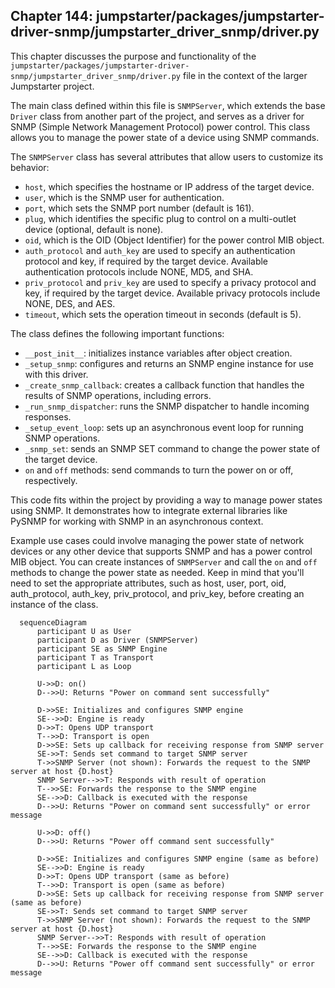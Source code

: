 ## Chapter 144: jumpstarter/packages/jumpstarter-driver-snmp/jumpstarter_driver_snmp/driver.py

 This chapter discusses the purpose and functionality of the `jumpstarter/packages/jumpstarter-driver-snmp/jumpstarter_driver_snmp/driver.py` file in the context of the larger Jumpstarter project.

   The main class defined within this file is `SNMPServer`, which extends the base `Driver` class from another part of the project, and serves as a driver for SNMP (Simple Network Management Protocol) power control. This class allows you to manage the power state of a device using SNMP commands.

   The `SNMPServer` class has several attributes that allow users to customize its behavior:
   - `host`, which specifies the hostname or IP address of the target device.
   - `user`, which is the SNMP user for authentication.
   - `port`, which sets the SNMP port number (default is 161).
   - `plug`, which identifies the specific plug to control on a multi-outlet device (optional, default is none).
   - `oid`, which is the OID (Object Identifier) for the power control MIB object.
   - `auth_protocol` and `auth_key` are used to specify an authentication protocol and key, if required by the target device. Available authentication protocols include NONE, MD5, and SHA.
   - `priv_protocol` and `priv_key` are used to specify a privacy protocol and key, if required by the target device. Available privacy protocols include NONE, DES, and AES.
   - `timeout`, which sets the operation timeout in seconds (default is 5).

   The class defines the following important functions:
   - `__post_init__`: initializes instance variables after object creation.
   - `_setup_snmp`: configures and returns an SNMP engine instance for use with this driver.
   - `_create_snmp_callback`: creates a callback function that handles the results of SNMP operations, including errors.
   - `_run_snmp_dispatcher`: runs the SNMP dispatcher to handle incoming responses.
   - `_setup_event_loop`: sets up an asynchronous event loop for running SNMP operations.
   - `_snmp_set`: sends an SNMP SET command to change the power state of the target device.
   - `on` and `off` methods: send commands to turn the power on or off, respectively.

   This code fits within the project by providing a way to manage power states using SNMP. It demonstrates how to integrate external libraries like PySNMP for working with SNMP in an asynchronous context.

   Example use cases could involve managing the power state of network devices or any other device that supports SNMP and has a power control MIB object. You can create instances of `SNMPServer` and call the `on` and `off` methods to change the power state as needed. Keep in mind that you'll need to set the appropriate attributes, such as host, user, port, oid, auth_protocol, auth_key, priv_protocol, and priv_key, before creating an instance of the class.

 ```mermaid
   sequenceDiagram
       participant U as User
       participant D as Driver (SNMPServer)
       participant SE as SNMP Engine
       participant T as Transport
       participant L as Loop

       U->>D: on()
       D-->>U: Returns "Power on command sent successfully"

       D->>SE: Initializes and configures SNMP engine
       SE-->>D: Engine is ready
       D->>T: Opens UDP transport
       T-->>D: Transport is open
       D->>SE: Sets up callback for receiving response from SNMP server
       SE->>T: Sends set command to target SNMP server
       T->>SNMP Server (not shown): Forwards the request to the SNMP server at host {D.host}
       SNMP Server-->>T: Responds with result of operation
       T-->>SE: Forwards the response to the SNMP engine
       SE-->>D: Callback is executed with the response
       D-->>U: Returns "Power on command sent successfully" or error message

       U->>D: off()
       D-->>U: Returns "Power off command sent successfully"

       D->>SE: Initializes and configures SNMP engine (same as before)
       SE-->>D: Engine is ready
       D->>T: Opens UDP transport (same as before)
       T-->>D: Transport is open (same as before)
       D->>SE: Sets up callback for receiving response from SNMP server (same as before)
       SE->>T: Sends set command to target SNMP server
       T->>SNMP Server (not shown): Forwards the request to the SNMP server at host {D.host}
       SNMP Server-->>T: Responds with result of operation
       T-->>SE: Forwards the response to the SNMP engine
       SE-->>D: Callback is executed with the response
       D-->>U: Returns "Power off command sent successfully" or error message
   ```